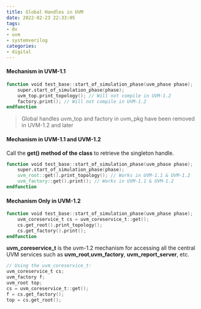 ```yaml
---
title: Global Handles in UVM
date: 2022-02-23 22:33:05
tags:
- dv
- uvm
- systemverilog
categories:
- digital
---
```


#### Mechanism in  UVM-1.1

```verilog
function void test_base::start_of_simulation_phase(uvm_phase phase);
	super.start_of_simulation_phase(phase);
	uvm_top.print_topology(); // Will not compile in UVM-1.2
	factory.print(); // Will not compile in UVM-1.2
endfunction
```

> Global handles uvm_top and factory in uvm_pkg have been removed in UVM-1.2 and later

#### Mechanism in UVM-1.1 and UVM-1.2

Call the **get() method of the class** to retrieve the singleton handle.

```verilog
function void test_base::start_of_simulation_phase(uvm_phase phase);
	super.start_of_simulation_phase(phase);
	uvm_root::get().print_topology(); // Works in UVM-1.1 & UVM-1.2
	uvm_factory::get().print(); // Works in UVM-1.1 & UVM-1.2
endfunction
```
#### Mechanism Only in UVM-1.2

```verilog
function void test_base::start_of_simulation_phase(uvm_phase phase);
	uvm_coreservice_t cs = uvm_coreservice_t::get();
	cs.get_root().print_topology();
	cs.get_factory().print();
endfunction
```

**uvm_coreservice_t** is the uvm-1.2 mechanism for accessing all the central UVM services such as
**uvm_root**,**uvm_factory**, **uvm_report_server**, etc.

```verilog
// Using the uvm_coreservice_t:
uvm_coreservice_t cs;
uvm_factory f;
uvm_root top;
cs = uvm_coreservice_t::get();
f = cs.get_factory();
top = cs.get_root();
```
